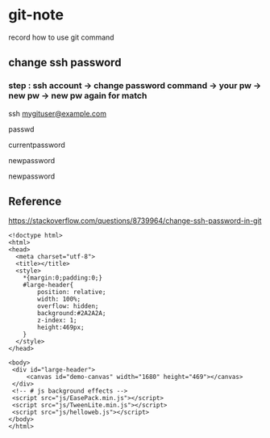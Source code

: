 # git-note
record how to use git command

## change ssh password
### step : ssh account -> change password command -> your pw -> new pw -> new pw again for match
  ssh mygituser@example.com

  passwd

  currentpassword

  newpassword

  newpassword
  

## Reference
https://stackoverflow.com/questions/8739964/change-ssh-password-in-git

    <!doctype html>
    <html>
    <head>
      <meta charset="utf-8">
      <title></title>
      <style>
        *{margin:0;padding:0;}
        #large-header{
        	position: relative;
        	width: 100%;
        	overflow: hidden;
        	background:#2A2A2A;
        	z-index: 1;
        	height:469px;
        }
      </style>
    </head>
    
    <body>
     <div id="large-header">
         <canvas id="demo-canvas" width="1680" height="469"></canvas>
     </div>
     <!-- # js background effects -->
     <script src="js/EasePack.min.js"></script>
     <script src="js/TweenLite.min.js"></script>
     <script src="js/helloweb.js"></script>
    </body>
    </html>
